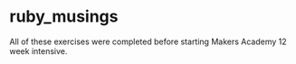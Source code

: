 ruby_musings
============

All of these exercises were completed before starting Makers Academy 12 week intensive. 

